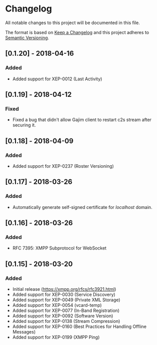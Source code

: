 # Changelog
All notable changes to this project will be documented in this file.

The format is based on [Keep a Changelog](http://keepachangelog.com/en/1.0.0/)
and this project adheres to [Semantic Versioning](http://semver.org/spec/v2.0.0.html).

## [0.1.20] - 2018-04-16
### Added
- Added support for XEP-0012 (Last Activity)

## [0.1.19] - 2018-04-12
### Fixed
- Fixed a bug that didn't allow Gajim client to restart c2s stream after securing it.

## [0.1.18] - 2018-04-09
### Added
- Added support for XEP-0237 (Roster Versioning)

## [0.1.17] - 2018-03-26
### Added
- Automatically generate self-signed certificate for *localhost* domain.

## [0.1.16] - 2018-03-26
### Added
- RFC 7395: XMPP Subprotocol for WebSocket

## [0.1.15] - 2018-03-20
### Added
- Initial release (https://xmpp.org/rfcs/rfc3921.html)
- Added support for XEP-0030 (Service Discovery)
- Added support for XEP-0049 (Private XML Storage)
- Added support for XEP-0054 (vcard-temp)
- Added support for XEP-0077 (In-Band Registration)
- Added support for XEP-0092 (Software Version)
- Added support for XEP-0138 (Stream Compression)
- Added support for XEP-0160 (Best Practices for Handling Offline Messages)
- Added support for XEP-0199 (XMPP Ping)
